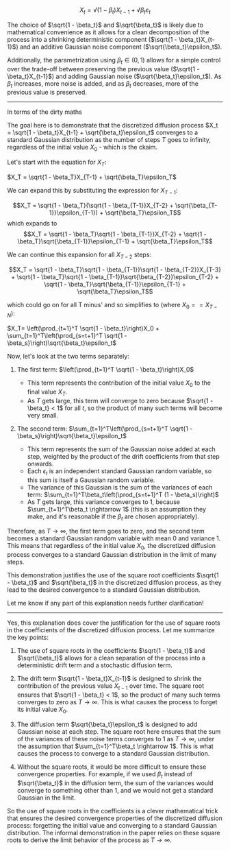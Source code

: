 
$$X_t = √(1 - β_t) X_{t-1} + √β_t ε_t$$

The  choice of $\sqrt{1 - \beta_t}$ and $\sqrt{\beta_t}$ is likely due to mathematical convenience as it allows for a clean decomposition of the process into a shrinking deterministic component ($\sqrt{1 - \beta_t}X_{t-1}$) and an additive Gaussian noise component ($\sqrt{\beta_t}\epsilon_t$).

Additionally, the parametrization using $\beta_t \in (0, 1)$ allows for a simple control over the trade-off between preserving the previous value ($\sqrt{1 - \beta_t}X_{t-1}$) and adding Gaussian noise ($\sqrt{\beta_t}\epsilon_t$). As $\beta_t$ increases, more noise is added, and as $\beta_t$ decreases, more of the previous value is preserved.
***
In terms of the dirty maths

The goal here is to demonstrate that the discretized diffusion process $X_t = \sqrt{1 - \beta_t}X_{t-1} + \sqrt{\beta_t}\epsilon_t$ converges to a standard Gaussian distribution as the number of steps $T$ goes to infinity, regardless of the initial value $X_0$ - which is the ckaim.

Let's start with the equation for $X_T$:

$X_T = \sqrt{1 - \beta_T}X_{T-1} + \sqrt{\beta_T}\epsilon_T$

We can expand this by substituting the expression for $X_{T-1}$:

$$X_T = \sqrt{1 - \beta_T}(\sqrt{1 - \beta_{T-1}}X_{T-2} + \sqrt{\beta_{T-1}}\epsilon_{T-1}) + \sqrt{\beta_T}\epsilon_T$$
which expands to 
     $$X_T = \sqrt{1 - \beta_T}\sqrt{1 - \beta_{T-1}}X_{T-2} + \sqrt{1 - \beta_T}\sqrt{\beta_{T-1}}\epsilon_{T-1} + \sqrt{\beta_T}\epsilon_T$$

We can continue this expansion for all $X_{T-2}$ steps:

$$X_T = \sqrt{1 - \beta_T}\sqrt{1 - \beta_{T-1}}\sqrt{1 - \beta_{T-2}}X_{T-3} + \sqrt{1 - \beta_T}\sqrt{1 - \beta_{T-1}}\sqrt{\beta_{T-2}}\epsilon_{T-2} + \sqrt{1 - \beta_T}\sqrt{\beta_{T-1}}\epsilon_{T-1} + \sqrt{\beta_T}\epsilon_T$$

which could go on for all T minus' and so simplifies to (where $X_0 == X_{T-N}$):

$X_T= \left(\prod_{t=1}^T \sqrt{1 - \beta_t}\right)X_0 + \sum_{t=1}^T\left(\prod_{s=t+1}^T \sqrt{1 - \beta_s}\right)\sqrt{\beta_t}\epsilon_t$

Now, let's look at the two terms separately:

1) The first term: $\left(\prod_{t=1}^T \sqrt{1 - \beta_t}\right)X_0$
   - This term represents the contribution of the initial value $X_0$ to the final value $X_T$.
   - As $T$ gets large, this term will converge to zero because $\sqrt{1 - \beta_t} < 1$ for all $t$, so the product of many such terms will become very small.

2) The second term: $\sum_{t=1}^T\left(\prod_{s=t+1}^T \sqrt{1 - \beta_s}\right)\sqrt{\beta_t}\epsilon_t$
   - This term represents the sum of the Gaussian noise added at each step, weighted by the product of the drift coefficients from that step onwards.
   - Each $\epsilon_t$ is an independent standard Gaussian random variable, so this sum is itself a Gaussian random variable.
   - The variance of this Gaussian is the sum of the variances of each term: $\sum_{t=1}^T\beta_t\left(\prod_{s=t+1}^T (1 - \beta_s)\right)$
   - As $T$ gets large, this variance converges to 1, because $\sum_{t=1}^T\beta_t \rightarrow 1$ (this is an assumption they make, and it's reasonable if the $\beta_t$ are chosen appropriately).

Therefore, as $T \rightarrow \infty$, the first term goes to zero, and the second term becomes a standard Gaussian random variable with mean 0 and variance 1. This means that regardless of the initial value $X_0$, the discretized diffusion process converges to a standard Gaussian distribution in the limit of many steps.

This demonstration justifies the use of the square root coefficients $\sqrt{1 - \beta_t}$ and $\sqrt{\beta_t}$ in the discretized diffusion process, as they lead to the desired convergence to a standard Gaussian distribution.

Let me know if any part of this explanation needs further clarification!
***
Yes, this explanation does cover the justification for the use of square roots in the coefficients of the discretized diffusion process. Let me summarize the key points:

1) The use of square roots in the coefficients $\sqrt{1 - \beta_t}$ and $\sqrt{\beta_t}$ allows for a clean separation of the process into a deterministic drift term and a stochastic diffusion term.

2) The drift term $\sqrt{1 - \beta_t}X_{t-1}$ is designed to shrink the contribution of the previous value $X_{t-1}$ over time. The square root ensures that $\sqrt{1 - \beta_t} < 1$, so the product of many such terms converges to zero as $T \rightarrow \infty$. This is what causes the process to forget its initial value $X_0$.

3) The diffusion term $\sqrt{\beta_t}\epsilon_t$ is designed to add Gaussian noise at each step. The square root here ensures that the sum of the variances of these noise terms converges to 1 as $T \rightarrow \infty$, under the assumption that $\sum_{t=1}^T\beta_t \rightarrow 1$. This is what causes the process to converge to a standard Gaussian distribution.

4) Without the square roots, it would be more difficult to ensure these convergence properties. For example, if we used $\beta_t$ instead of $\sqrt{\beta_t}$ in the diffusion term, the sum of the variances would converge to something other than 1, and we would not get a standard Gaussian in the limit.

So the use of square roots in the coefficients is a clever mathematical trick that ensures the desired convergence properties of the discretized diffusion process: forgetting the initial value and converging to a standard Gaussian distribution. The informal demonstration in the paper relies on these square roots to derive the limit behavior of the process as $T \rightarrow \infty$.